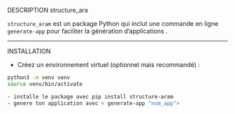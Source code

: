 DESCRIPTION structure_ara

`structure_aram` est un package Python qui inclut une commande en ligne `generate-app` pour faciliter la génération d’applications .

---

 INSTALLATION

- Créez un environnement virtuel (optionnel mais recommandé) :

```bash
python3 -m venv venv
source venv/bin/activate

- installe le package avec pip install structure-aram
- genere ton application avec < generate-app "nom_app">  
